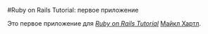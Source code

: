 #Ruby on Rails Tutorial: первое приложение

Это первое приложение для 
[*Ruby on Rails Tutorial*](http://railstutorial.org/)
 [Майкл Хартл](http://michaelhartl.com/).